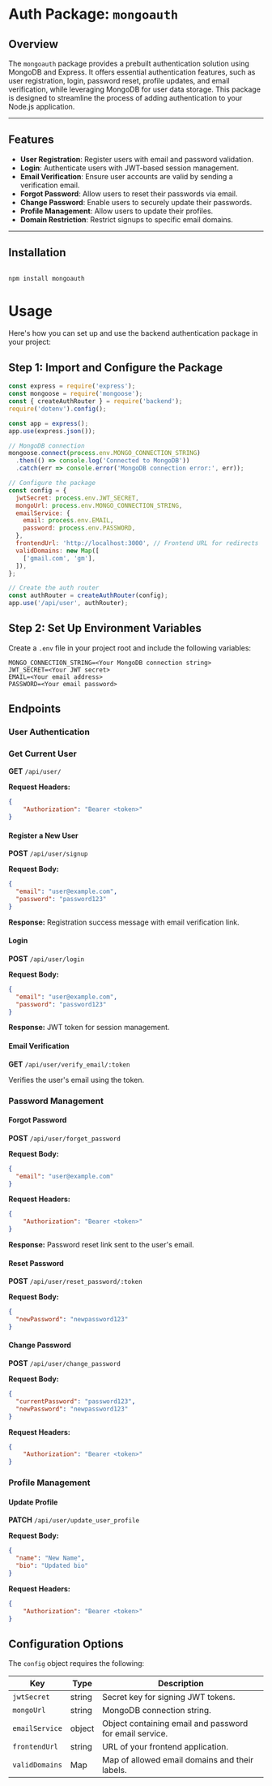 # Auth Package: `mongoauth`

## Overview

The `mongoauth` package provides a prebuilt authentication solution using MongoDB and Express. It offers essential authentication features, such as user registration, login, password reset, profile updates, and email verification, while leveraging MongoDB for user data storage. This package is designed to streamline the process of adding authentication to your Node.js application.

---

## Features

- **User Registration**: Register users with email and password validation.
- **Login**: Authenticate users with JWT-based session management.
- **Email Verification**: Ensure user accounts are valid by sending a verification email.
- **Forgot Password**: Allow users to reset their passwords via email.
- **Change Password**: Enable users to securely update their passwords.
- **Profile Management**: Allow users to update their profiles.
- **Domain Restriction**: Restrict signups to specific email domains.

---

## Installation

```bash

npm install mongoauth

```

# Usage

Here's how you can set up and use the backend authentication package in your project:

## Step 1: Import and Configure the Package

```javascript
const express = require('express');
const mongoose = require('mongoose');
const { createAuthRouter } = require('backend');
require('dotenv').config();

const app = express();
app.use(express.json());

// MongoDB connection
mongoose.connect(process.env.MONGO_CONNECTION_STRING)
  .then(() => console.log('Connected to MongoDB'))
  .catch(err => console.error('MongoDB connection error:', err));

// Configure the package
const config = {
  jwtSecret: process.env.JWT_SECRET,
  mongoUrl: process.env.MONGO_CONNECTION_STRING,
  emailService: {
    email: process.env.EMAIL,
    password: process.env.PASSWORD,
  },
  frontendUrl: 'http://localhost:3000', // Frontend URL for redirects
  validDomains: new Map([
    ['gmail.com', 'gm'],
  ]),
};

// Create the auth router
const authRouter = createAuthRouter(config);
app.use('/api/user', authRouter);
```

## Step 2: Set Up Environment Variables

Create a `.env` file in your project root and include the following variables:

```
MONGO_CONNECTION_STRING=<Your MongoDB connection string>
JWT_SECRET=<Your JWT secret>
EMAIL=<Your email address>
PASSWORD=<Your email password>
```

## Endpoints

### User Authentication

### Get Current User

**GET** `/api/user/`

**Request Headers:**

```json
{
    "Authorization": "Bearer <token>"
}

```

#### Register a New User

**POST** `/api/user/signup`

**Request Body:**

```json
{
  "email": "user@example.com",
  "password": "password123"
}
```

**Response:** Registration success message with email verification link.

#### Login

**POST** `/api/user/login`

**Request Body:**

```json
{
  "email": "user@example.com",
  "password": "password123"
}
```

**Response:** JWT token for session management.

#### Email Verification

**GET** `/api/user/verify_email/:token`

Verifies the user's email using the token.

### Password Management

#### Forgot Password

**POST** `/api/user/forget_password`

**Request Body:**

```json
{
  "email": "user@example.com"
}
```

**Request Headers:**

```json
{
    "Authorization": "Bearer <token>"
}

```


**Response:** Password reset link sent to the user's email.

#### Reset Password

**POST** `/api/user/reset_password/:token`

**Request Body:**

```json
{
  "newPassword": "newpassword123"
}
```

#### Change Password

**POST** `/api/user/change_password`

**Request Body:**

```json
{
  "currentPassword": "password123",
  "newPassword": "newpassword123"
}
```

**Request Headers:**

```json
{
    "Authorization": "Bearer <token>"
}

```

### Profile Management

#### Update Profile

**PATCH** `/api/user/update_user_profile`

**Request Body:**

```json
{
  "name": "New Name",
  "bio": "Updated bio"
}
```


**Request Headers:**

```json
{
    "Authorization": "Bearer <token>"
}

```

## Configuration Options

The `config` object requires the following:

| Key           | Type   | Description                                     |
|---------------|--------|-------------------------------------------------|
| `jwtSecret`   | string | Secret key for signing JWT tokens.             |
| `mongoUrl`    | string | MongoDB connection string.                     |
| `emailService`| object | Object containing email and password for email service. |
| `frontendUrl` | string | URL of your frontend application.              |
| `validDomains`| Map    | Map of allowed email domains and their labels. |


